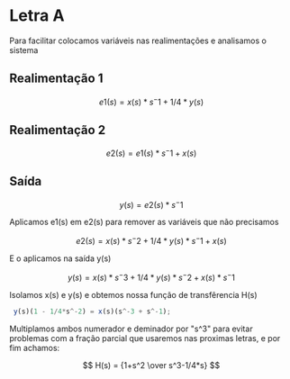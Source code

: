 # Letra A
Para facilitar colocamos variáveis nas realimentações e analisamos o sistema

## Realimentação 1

$$ e1(s) = { x(s)*s^-1 + 1/4 * y(s) } $$

## Realimentação 2

$$ e2(s) = { e1(s)*s^-1 + x(s) } $$

## Saída

$$ y(s) = { e2(s)*s^-1 } $$ 

Aplicamos e1(s) em e2(s) para remover as variáveis que não precisamos


$$ e2(s) = { x(s)*s^-2 + 1/4*y(s)*s^-1 + x(s) } $$


E o aplicamos na saída y(s) 


$$ y(s) = { x(s)*s^-3+1/4*y(s)*s^-2+x(s)*s^-1 } $$


Isolamos x(s) e y(s) e obtemos nossa função de transfêrencia H(s)
```js
 y(s)(1 - 1/4*s^-2) = x(s)(s^-3 + s^-1);
```

Multiplamos ambos numerador e deminador por "s^3" para evitar problemas com a fração parcial que usaremos nas proximas letras, e por fim achamos: 

$$ H(s) = {1+s^2 \over s^3-1/4*s} $$
